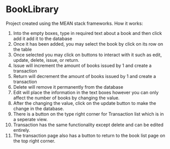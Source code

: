 # BookLibrary
Project created using the MEAN stack frameworks.
How it works:
1. Into the empty boxes, type in required text about a book and then click add it add it to the database
2. Once it has been added, you may select the book by click on its row on the table
3. Once selected you may click on buttons to interact with it such as edit, update, delete, issue, or return.
4. Issue will increment the amount of books issued by 1 and create a transaction
5. Return will decrement the amount of books issued by 1 and create a transaction
6. Delete will remove it permanently from the database
7. Edit will place the information in the text boxes however you can only affect the number of books by changing the value.
8. After the changing the value, click on the update button to make the change in the database.
9. There is a button on the type right corner for Transaction list which is in a seperate view.
10. Transaction has the same functionality except delete and can be edited entirely.
11. The transaction page also has a button to return to the book list page on the top right corner.
